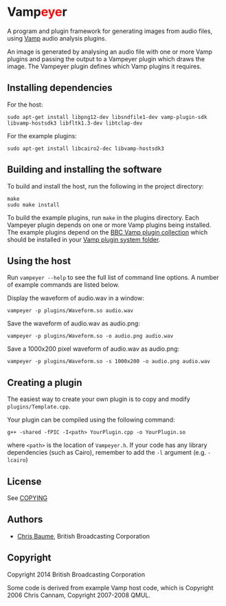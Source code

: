 # Vamp<font color="red">eye</font>r
A program and plugin framework for generating images from audio files,
using [Vamp](http://vamp-plugins.org/) audio analysis plugins.

An image is generated by analysing an audio file with one or more Vamp plugins
and passing the output to a Vampeyer plugin which draws the image. The
Vampeyer plugin defines which Vamp plugins it requires.

## Installing dependencies
For the host:

    sudo apt-get install libpng12-dev libsndfile1-dev vamp-plugin-sdk libvamp-hostsdk3 libfltk1.3-dev libtclap-dev

For the example plugins:

    sudo apt-get install libcairo2-dec libvamp-hostsdk3

## Building and installing the software
To build and install the host, run the following in the project directory:

    make
    sudo make install

To build the example plugins, run `make` in the plugins directory. Each
Vampeyer plugin depends on one or more Vamp plugins being installed. The
example plugins depend on the [BBC Vamp plugin
collection](https://github.com/bbcrd/bbc-vamp-plugins) which should be
installed in your [Vamp plugin system
folder](http://vamp-plugins.org/download.html#install).

## Using the host
Run `vampeyer --help` to see the full list of command line options. A number of
example commands are listed below.

Display the waveform of audio.wav in a window:

    vampeyer -p plugins/Waveform.so audio.wav

Save the waveform of audio.wav as audio.png:

    vampeyer -p plugins/Waveform.so -o audio.png audio.wav

Save a 1000x200 pixel waveform of audio.wav as audio.png:

    vampeyer -p plugins/Waveform.so -s 1000x200 -o audio.png audio.wav

## Creating a plugin
The easiest way to create your own plugin is to copy and modify
`plugins/Template.cpp`.

Your plugin can be compiled using the following command:

    g++ -shared -fPIC -I<path> YourPlugin.cpp -o YourPlugin.so

where `<path>` is the location of `Vampeyer.h`. If your code has any
library dependencies (such as Cairo), remember to add the `-l` argument (e.g.
`-lcairo`)

## License
See [COPYING](COPYING)

## Authors
* [Chris Baume](https://github.com/chrisbaume), British Broadcasting Corporation

## Copyright
Copyright 2014 British Broadcasting Corporation

Some code is derived from example Vamp host code, which is Copyright 2006 Chris
Cannam, Copyright 2007-2008 QMUL.
